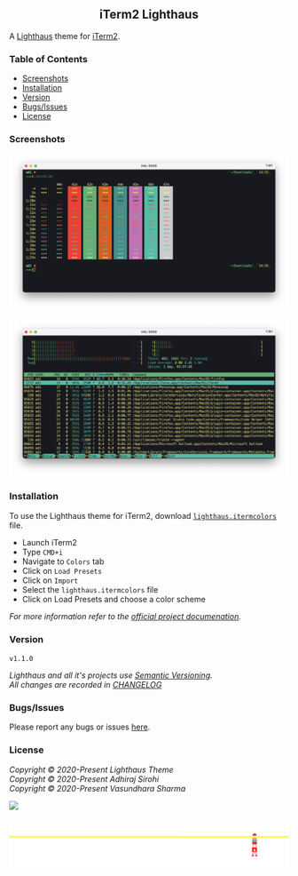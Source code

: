 <h2 align="center">iTerm2 Lighthaus</h2>

A [Lighthaus](https://github.com/lighthaus-theme/lighthaus) theme for [iTerm2](https://www.iterm2.com/).

### Table of Contents
- [Screenshots](#screenshots)
- [Installation](#installation)
- [Version](#version)
- [Bugs/Issues](#bugs/issues)
- [License](#license)

### Screenshots

<p align="center"><img src="https://raw.githubusercontent.com/lighthaus-theme/iterm/master/iTerm-01.png"><p>

<p align="center"><img src="https://raw.githubusercontent.com/lighthaus-theme/iterm/master/iTerm-02.png"><p>


### Installation
To use the Lighthaus theme for iTerm2, download [`lighthaus.itermcolors`](https://github.com/lighthaus-theme/iterm/blob/master/src/lighthaus.itermcolorse) file. <br>
- Launch iTerm2
- Type `CMD+i`
- Navigate to `Colors` tab
- Click on `Load Presets`
- Click on `Import`
- Select the `lighthaus.itermcolors` file
- Click on Load Presets and choose a color scheme

_For more information refer to the [official project documenation](https://www.iterm2.com/documentation.html)._

### Version
```vim
v1.1.0
```

_Lighthaus and all it's projects use [Semantic Versioning](https://semver.org/)._ <br/>
_All changes are recorded in [CHANGELOG](https://github.com/lighthaus-theme/iterm/blob/master/CHANGELOG.md)_

### Bugs/Issues
Please report any bugs or issues [here](https://github.com/lighthaus-theme/iterm/issues).

### License 

_Copyright © 2020-Present Lighthaus Theme_<br>
_Copyright © 2020-Present Adhiraj Sirohi_<br>
_Copyright © 2020-Present Vasundhara Sharma_

<p align="left"><a href="https://github.com/lighthaus-theme/iterm/blob/master/LICENSE"><img src="https://img.shields.io/static/v1.svg??style=flat&logo=appveyore&label=License&message=MIT&colorA=1C918A&colorB=50C16E"/></a></p>

<p align="center"><img src="https://raw.githubusercontent.com/lighthaus-theme/lighthaus/9e5cf66db03fc3e183e6cfbf7c4c04263a4f23df/ImageResources/lighthaus-border.svg"><p>

